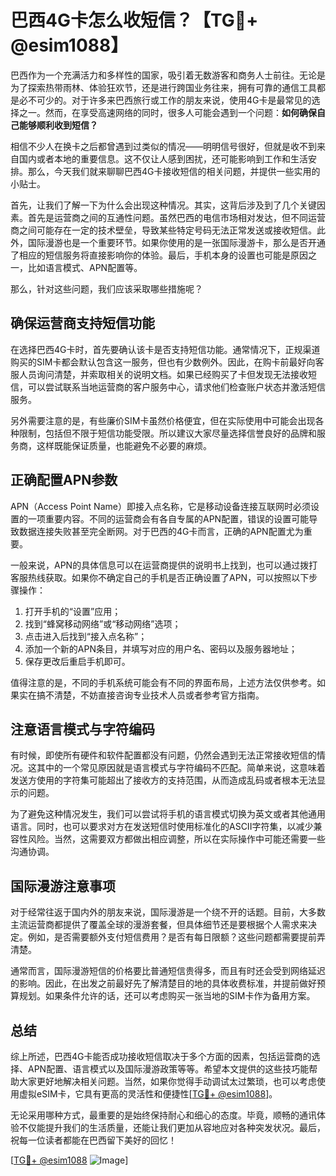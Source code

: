 # 巴西4G卡怎么收短信？【TG💪+ @esim1088】

巴西作为一个充满活力和多样性的国家，吸引着无数游客和商务人士前往。无论是为了探索热带雨林、体验狂欢节，还是进行跨国业务往来，拥有可靠的通信工具都是必不可少的。对于许多来巴西旅行或工作的朋友来说，使用4G卡是最常见的选择之一。然而，在享受高速网络的同时，很多人可能会遇到一个问题：**如何确保自己能够顺利收到短信？**

相信不少人在换卡之后都曾遇到过类似的情况——明明信号很好，但就是收不到来自国内或者本地的重要信息。这不仅让人感到困扰，还可能影响到工作和生活安排。那么，今天我们就来聊聊巴西4G卡接收短信的相关问题，并提供一些实用的小贴士。

首先，让我们了解一下为什么会出现这种情况。其实，这背后涉及到了几个关键因素。首先是运营商之间的互通性问题。虽然巴西的电信市场相对发达，但不同运营商之间可能存在一定的技术壁垒，导致某些特定号码无法正常发送或接收短信。此外，国际漫游也是一个重要环节。如果你使用的是一张国际漫游卡，那么是否开通了相应的短信服务将直接影响你的体验。最后，手机本身的设置也可能是原因之一，比如语言模式、APN配置等。

那么，针对这些问题，我们应该采取哪些措施呢？

## 确保运营商支持短信功能

在选择巴西4G卡时，首先要确认该卡是否支持短信功能。通常情况下，正规渠道购买的SIM卡都会默认包含这一服务，但也有少数例外。因此，在购卡前最好向客服人员询问清楚，并索取相关的说明文档。如果已经购买了卡但发现无法接收短信，可以尝试联系当地运营商的客户服务中心，请求他们检查账户状态并激活短信服务。

另外需要注意的是，有些廉价SIM卡虽然价格便宜，但在实际使用中可能会出现各种限制，包括但不限于短信功能受限。所以建议大家尽量选择信誉良好的品牌和服务商，这样既能保证质量，也能避免不必要的麻烦。

## 正确配置APN参数

APN（Access Point Name）即接入点名称，它是移动设备连接互联网时必须设置的一项重要内容。不同的运营商会有各自专属的APN配置，错误的设置可能导致数据连接失败甚至完全断网。对于巴西的4G卡而言，正确的APN配置尤为重要。

一般来说，APN的具体信息可以在运营商提供的说明书上找到，也可以通过拨打客服热线获取。如果你不确定自己的手机是否正确设置了APN，可以按照以下步骤操作：

1. 打开手机的“设置”应用；
2. 找到“蜂窝移动网络”或“移动网络”选项；
3. 点击进入后找到“接入点名称”；
4. 添加一个新的APN条目，并填写对应的用户名、密码以及服务器地址；
5. 保存更改后重启手机即可。

值得注意的是，不同的手机系统可能会有不同的界面布局，上述方法仅供参考。如果实在搞不清楚，不妨直接咨询专业技术人员或者参考官方指南。

## 注意语言模式与字符编码

有时候，即使所有硬件和软件配置都没有问题，仍然会遇到无法正常接收短信的情况。这其中的一个常见原因就是语言模式与字符编码不匹配。简单来说，这意味着发送方使用的字符集可能超出了接收方的支持范围，从而造成乱码或者根本无法显示的问题。

为了避免这种情况发生，我们可以尝试将手机的语言模式切换为英文或者其他通用语言。同时，也可以要求对方在发送短信时使用标准化的ASCII字符集，以减少兼容性风险。当然，这需要双方都做出相应调整，所以在实际操作中可能还需要一些沟通协调。

## 国际漫游注意事项

对于经常往返于国内外的朋友来说，国际漫游是一个绕不开的话题。目前，大多数主流运营商都提供了覆盖全球的漫游套餐，但具体细节还是要根据个人需求来决定。例如，是否需要额外支付短信费用？是否有每日限额？这些问题都需要提前弄清楚。

通常而言，国际漫游短信的价格要比普通短信贵得多，而且有时还会受到网络延迟的影响。因此，在出发之前最好先了解清楚目的地的具体收费标准，并提前做好预算规划。如果条件允许的话，还可以考虑购买一张当地的SIM卡作为备用方案。

## 总结

综上所述，巴西4G卡能否成功接收短信取决于多个方面的因素，包括运营商的选择、APN配置、语言模式以及国际漫游政策等等。希望本文提供的这些技巧能帮助大家更好地解决相关问题。当然，如果你觉得手动调试太过繁琐，也可以考虑使用虚拟eSIM卡，它具有更高的灵活性和便捷性[[TG💪+ @esim1088](https://t.me/s/esim1088)]。

无论采用哪种方式，最重要的是始终保持耐心和细心的态度。毕竟，顺畅的通讯体验不仅能提升我们的生活质量，还能让我们更加从容地应对各种突发状况。最后，祝每一位读者都能在巴西留下美好的回忆！

[[TG💪+ @esim1088](https://t.me/s/esim1088) ![Image](https://i.postimg.cc/4NQfJmqS/Snipaste-2025-05-13-00-14-12.png)]